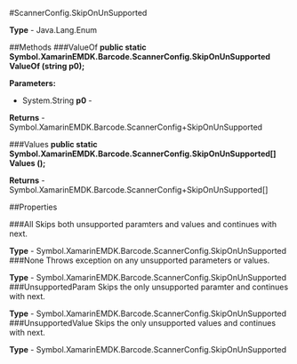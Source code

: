 #ScannerConfig.SkipOnUnSupported


**Type** - Java.Lang.Enum

##Methods
###ValueOf
**public static Symbol.XamarinEMDK.Barcode.ScannerConfig.SkipOnUnSupported ValueOf (string p0);**



**Parameters:** 

* System.String **p0** - 

**Returns** - Symbol.XamarinEMDK.Barcode.ScannerConfig+SkipOnUnSupported

###Values
**public static Symbol.XamarinEMDK.Barcode.ScannerConfig.SkipOnUnSupported[] Values ();**




**Returns** - Symbol.XamarinEMDK.Barcode.ScannerConfig+SkipOnUnSupported[]

##Properties

###All
Skips both unsupported paramters and values and continues with next.

**Type** - Symbol.XamarinEMDK.Barcode.ScannerConfig.SkipOnUnSupported
###None
Throws exception on any unsupported parameters or values.

**Type** - Symbol.XamarinEMDK.Barcode.ScannerConfig.SkipOnUnSupported
###UnsupportedParam
Skips the only unsupported paramter and continues with next.

**Type** - Symbol.XamarinEMDK.Barcode.ScannerConfig.SkipOnUnSupported
###UnsupportedValue
Skips the only unsupported values and continues with next.

**Type** - Symbol.XamarinEMDK.Barcode.ScannerConfig.SkipOnUnSupported


